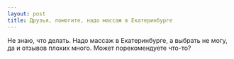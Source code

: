 ```yaml
---
layout: post 
title: Друзья, помогите, надо массаж в Екатеринбурге 
--- 
```

Не знаю, что делать. Надо массаж в Екатеринбурге, а выбрать не могу, да и отзывов плохих много. Может порекомендуете что-то?